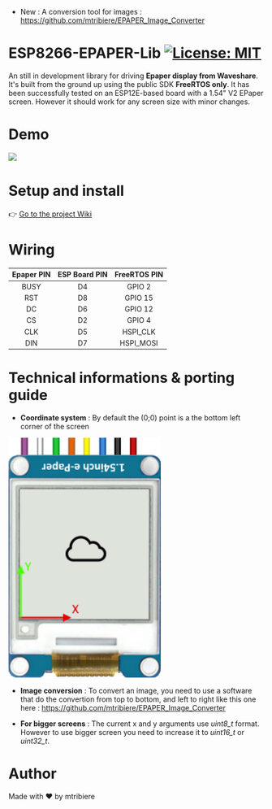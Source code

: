   + New : A conversion tool for images : https://github.com/mtribiere/EPAPER_Image_Converter
# ESP8266-EPAPER-Lib [![License: MIT](https://img.shields.io/badge/License-MIT-yellow.svg)](https://opensource.org/licenses/MIT)
An still in development library for driving <b>Epaper display from Waveshare</b>. It's built from the ground up using the public SDK <b>FreeRTOS only</b>.
It has been successfully tested on an ESP12E-based board with a 1.54" V2 EPaper screen. However it should work for any screen size with minor changes.

# Demo
<img src="Pics/IMG_20210103_182554.jpg" width="500">

# Setup and install
👉 [Go to the project Wiki](https://github.com/mtribiere/ESP8266-EPAPER-Lib/wiki)

# Wiring
| Epaper PIN | ESP Board PIN | FreeRTOS PIN
| :---: | :---: | :---: |
| BUSY | D4 | GPIO 2 |
| RST | D8 | GPIO 15 |
| DC | D6 | GPIO 12 |
| CS | D2 | GPIO 4 |
| CLK | D5 | HSPI_CLK |
| DIN | D7 | HSPI_MOSI |

# Technical informations & porting guide
* **Coordinate system** : By default the (0;0) point is a the bottom left corner of the screen
<img src="Pics/Epaper_schema.png" width="300">

* **Image conversion** : To convert an image, you need to use a software that do the convertion from top to bottom, and left to right like this one here :  https://github.com/mtribiere/EPAPER_Image_Converter

* **For bigger screens** : The current x and y arguments use _uint8_t_ format. However to use bigger screen you need to increase it to _uint16_t_ or _uint32_t_.

# Author
Made with ❤️ by mtribiere
